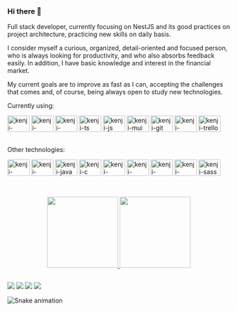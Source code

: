 ### Hi there 👋

<p>Full stack developer, currently focusing on NestJS and its good practices on project architecture, practicing new skills on daily basis.</p>
<p>I consider myself a curious, organized, detail-oriented and focused person, who is always looking for productivity, and who also absorbs feedback easily. In addition, I have basic knowledge and interest in the financial market.</p>
<p>My current goals are to improve as fast as I can, accepting the challenges that comes and, of course, being always open to study new technologies.</p>

<p>Currently using:</p>
<div style="display: inline_block">
  <img align="center" alt="kenji-reactjs" height="37,5" width="50" src="https://cdn.jsdelivr.net/gh/devicons/devicon/icons/react/react-original.svg" />
  <img align="center" alt="kenji-nestjs" height="37,5" width="50" src="https://cdn.jsdelivr.net/gh/devicons/devicon/icons/nestjs/nestjs-plain.svg" />
  <img align="center" alt="kenji-nodejs" height="37,5" width="50" src="https://cdn.jsdelivr.net/gh/devicons/devicon/icons/nodejs/nodejs-plain.svg" />

  <img align="center" alt="kenji-ts" height="37,5" width="50" src="https://cdn.jsdelivr.net/gh/devicons/devicon/icons/typescript/typescript-plain.svg" />
  <img align="center" alt="kenji-js" height="37,5" width="50" src="https://cdn.jsdelivr.net/gh/devicons/devicon/icons/javascript/javascript-plain.svg" />
  
  <img align="center" alt="kenji-mui" height="37,5" width="50" src="https://cdn.jsdelivr.net/gh/devicons/devicon/icons/materialui/materialui-plain.svg" />
  
  <img align="center" alt="kenji-git" height="37,5" width="50" src="https://cdn.jsdelivr.net/gh/devicons/devicon/icons/git/git-plain.svg" />
  <img align="center" alt="kenji-figma" height="37,5" width="50" src="https://cdn.jsdelivr.net/gh/devicons/devicon/icons/figma/figma-original.svg"/>
  <img align="center" alt="kenji-trello" height="37,5" width="50" src="https://cdn.jsdelivr.net/gh/devicons/devicon/icons/trello/trello-plain.svg"/>

</div>
  
<br>
  
<p>Other technologies:</p>
<div style="display: inline_block">
  <img align="center" alt="kenji-nextjs" height="37,5" width="50" src="https://cdn.jsdelivr.net/gh/devicons/devicon/icons/nextjs/nextjs-original.svg" />
  <img align="center" alt="kenji-angular" height="37,5" width="50" src="https://cdn.jsdelivr.net/gh/devicons/devicon/icons/angularjs/angularjs-plain.svg" />

  <img align="center" alt="kenji-java" height="37,5" width="50" src="https://cdn.jsdelivr.net/gh/devicons/devicon/icons/java/java-original.svg" />
  <img align="center" alt="kenji-c" height="37,5" width="50" src="https://cdn.jsdelivr.net/gh/devicons/devicon/icons/c/c-plain.svg" />
  
  <img align="center" alt="kenji-graphql" height="37,5" width="50" src="https://cdn.jsdelivr.net/gh/devicons/devicon/icons/graphql/graphql-plain.svg" />
  <img align="center" alt="kenji-firebase" height="37,5" width="50" src="https://cdn.jsdelivr.net/gh/devicons/devicon/icons/firebase/firebase-plain.svg" />
  <img align="center" alt="kenji-docker" height="37,5" width="50" src="https://cdn.jsdelivr.net/gh/devicons/devicon/icons/docker/docker-plain.svg" />
  <img align="center" alt="kenji-mongodb" height="37,5" width="50" src="https://cdn.jsdelivr.net/gh/devicons/devicon/icons/mongodb/mongodb-original.svg" />

  <img align="center" alt="kenji-sass" height="37,5" width="50" src="https://cdn.jsdelivr.net/gh/devicons/devicon/icons/sass/sass-original.svg" />

</div>

##

<br>
<div align="center">
  <a href="https://github.com/iwatanikenji" target="_blank">
  <img height="160em" src="https://github-readme-stats.vercel.app/api?username=iwatanikenji&show_icons=true&theme=apprentice&include_all_commits=true&count_private=true"/>
  <img height="160em" src="https://github-readme-stats.vercel.app/api/top-langs/?username=iwatanikenji&layout=compact&langs_count=7&theme=apprentice"/>
</div>
  
##
  
<div> 
  <a href = "https://www.linkedin.com/in/kleverson-kenji-iwatani/"><img src="https://img.shields.io/badge/LinkedIn-0077B5?style=for-the-badge&logo=linkedin&logoColor=white" target="_blank"></a>
  <a href = "mailto:kleverson@alunos.utfpr.edu.br"><img src="https://img.shields.io/badge/Gmail-D14836?style=for-the-badge&logo=gmail&logoColor=white" target="_blank"></a>
  <a href="https://instagram.com/kleverson.iwatani" target="_blank"><img src="https://img.shields.io/badge/-Instagram-%23E4405F?style=for-the-badge&logo=instagram&logoColor=white" target="_blank"></a>
  <a href="https://app.rocketseat.com.br/me/kleverson-kenji-iwatani-05940" target="_blank"><img src="https://img.shields.io/badge/Rocketseat-%237159c1?style=for-the-badge&logo=react&logoColor=white" target="_blank"></a>
  
![Snake animation](https://github.com/iwatanikenji/iwatanikenji/blob/output/github-contribution-grid-snake.svg)
</div>

